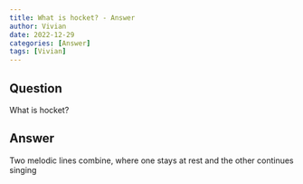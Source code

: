 ```yaml
---
title: What is hocket? - Answer
author: Vivian
date: 2022-12-29
categories: [Answer]
tags: [Vivian]
---
```


## Question

What is hocket?



## Answer

Two melodic lines combine, where one stays at rest and the other continues singing